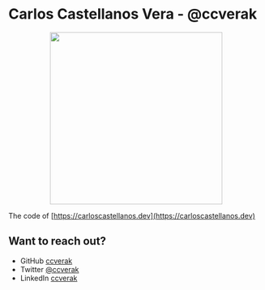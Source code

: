# Carlos Castellanos Vera - @ccverak

<p align="center"><img src="https://avatars2.githubusercontent.com/u/1001834?s=460&v=4" width="340"></p>

The code of [https://carloscastellanos.dev](https://carloscastellanos.dev)

## Want to reach out?

- GitHub [ccverak](https://github.com/ccverak)
- Twitter [@ccverak](https://twitter.com/ccverak)
- LinkedIn [ccverak](https://linkedin.com/in/ccverak)

